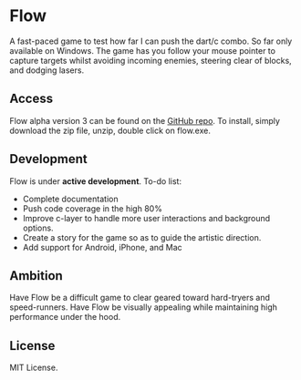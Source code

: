 # Flow
A fast-paced game to test how far I can push the dart/c combo. So far only available on Windows.
The game has you follow your mouse pointer to capture targets whilst avoiding incoming enemies, steering clear of blocks, and dodging lasers.

## Access
Flow alpha version 3 can be found on the [GitHub repo](https://github.com/EtienneAuroux/liberate/releases/tag/Alpha).
To install, simply download the zip file, unzip, double click on flow.exe.

## Development
Flow is under **active development**. To-do list:
- Complete documentation
- Push code coverage in the high 80%
- Improve c-layer to handle more user interactions and background options.
- Create a story for the game so as to guide the artistic direction.
- Add support for Android, iPhone, and Mac

## Ambition
Have Flow be a difficult game to clear geared toward hard-tryers and speed-runners.
Have Flow be visually appealing while maintaining high performance under the hood.

## License
MIT License.